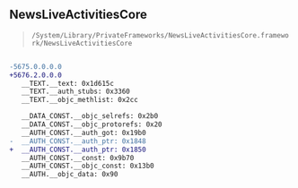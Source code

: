 ## NewsLiveActivitiesCore

> `/System/Library/PrivateFrameworks/NewsLiveActivitiesCore.framework/NewsLiveActivitiesCore`

```diff

-5675.0.0.0.0
+5676.2.0.0.0
   __TEXT.__text: 0x1d615c
   __TEXT.__auth_stubs: 0x3360
   __TEXT.__objc_methlist: 0x2cc

   __DATA_CONST.__objc_selrefs: 0x2b0
   __DATA_CONST.__objc_protorefs: 0x20
   __AUTH_CONST.__auth_got: 0x19b0
-  __AUTH_CONST.__auth_ptr: 0x1848
+  __AUTH_CONST.__auth_ptr: 0x1850
   __AUTH_CONST.__const: 0x9b70
   __AUTH_CONST.__objc_const: 0x13b0
   __AUTH.__objc_data: 0x90

```

